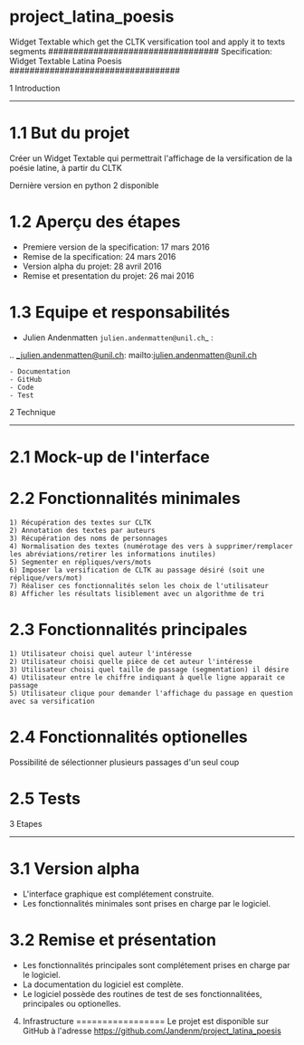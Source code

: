 # project_latina_poesis
Widget Textable which get the CLTK versification tool and apply it to texts segments
##################################
Specification: Widget Textable Latina Poesis
##################################



1 Introduction
**************


1.1 But du projet
=================
Créer un Widget Textable qui permettrait l'affichage de la versification de la poésie latine, à partir du CLTK

Dernière version en python 2 disponible


1.2 Aperçu des étapes
=====================
* Premiere version de la specification: 17 mars 2016
* Remise de la specification: 24 mars 2016
* Version alpha du projet:  28 avril 2016
* Remise et presentation du projet:  26 mai 2016

1.3 Equipe et responsabilités
==============================

* Julien Andenmatten `julien.andenmatten@unil.ch`_ :

.. _julien.andenmatten@unil.ch: mailto:julien.andenmatten@unil.ch

    - Documentation
    - GitHub
    - Code
    - Test



2 Technique
************


2.1 Mock-up de l'interface
==========================


2.2 Fonctionnalités minimales
=============================
    1) Récupération des textes sur CLTK
    2) Annotation des textes par auteurs
    3) Récupération des noms de personnages
    4) Normalisation des textes (numérotage des vers à supprimer/remplacer les abréviations/retirer les informations inutiles)
    5) Segmenter en répliques/vers/mots
    6) Imposer la versification de CLTK au passage désiré (soit une réplique/vers/mot)
    7) Réaliser ces fonctionnalités selon les choix de l'utilisateur
    8) Afficher les résultats lisiblement avec un algorithme de tri

2.3 Fonctionnalités principales
===============================
    1) Utilisateur choisi quel auteur l'intéresse
    2) Utilisateur choisi quelle pièce de cet auteur l'intéresse
    3) Utilisateur choisi quel taille de passage (segmentation) il désire
    4) Utilisateur entre le chiffre indiquant à quelle ligne apparait ce passage
    5) Utilisateur clique pour demander l'affichage du passage en question avec sa versification

2.4 Fonctionnalités optionelles
===============================
Possibilité de sélectionner plusieurs passages d'un seul coup


2.5 Tests
=========



3 Etapes
*********



3.1 Version alpha
=================
* L'interface graphique est complétement construite.
* Les fonctionnalités minimales sont prises en charge par le logiciel.



3.2 Remise et présentation
==========================
* Les fonctionnalités principales sont complétement prises en charge par le logiciel.
* La documentation du logiciel est complète.
* Le logiciel possède des routines de test de ses fonctionnalitées, principales ou optionelles.


4. Infrastructure
=================
Le projet est disponible sur GitHub à l'adresse https://github.com/Jandenm/project_latina_poesis
